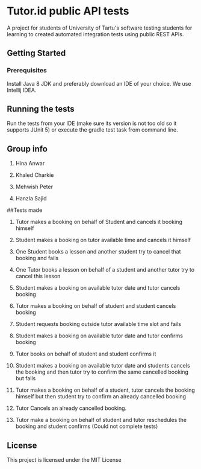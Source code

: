 # Tutor.id public API tests

A project for students of University of Tartu's software testing students for learning to created automated integration tests using public REST APIs.

## Getting Started

### Prerequisites

Install Java 8 JDK and preferably download an IDE of your choice. We use Intellij IDEA.

## Running the tests

Run the tests from your IDE (make sure its version is not too old so it supports JUnit 5)
or execute the gradle test task from command line.

## Group info

1. Hina Anwar

2. Khaled Charkie

3. Mehwish Peter

4. Hanzla Sajid

##Tests made
1. Tutor makes a booking on behalf of Student and cancels it booking himself

2. Student makes a booking on tutor available time and cancels it himself

3. One Student books a lesson and another student try to cancel that booking and fails  

4. One Tutor books a lesson on behalf of a student and another tutor try to cancel this lesson 

5. Student makes a booking on available tutor date and tutor cancels booking

6. Tutor makes a booking on behalf of student and student cancels booking

7. Student requests booking outside tutor available time slot and fails

8. Student makes a booking on available tutor date and tutor confirms booking 

9. Tutor books on behalf of student and student confirms it 

10. Student makes a booking on available tutor date and students cancels the booking and then  tutor try to confirm the same cancelled booking but fails

11. Tutor makes a booking on behalf of a student, tutor cancels the booking himself but then student try to confirm an already cancelled booking

12. Tutor Cancels an already cancelled booking.

13. Tutor make a booking on behalf of student and tutor reschedules the booking and student confirms  (Could not complete tests)

## License

This project is licensed under the MIT License
